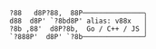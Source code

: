 ```                  
?88   d8P?88,  88P───────────────╮
d88  d8P' `?8bd8P' alias: v88x   │
?8b ,88'  d8P?8b,  Go / C++ / JS │
`?888P'  d8P' `?8b───────────────╯
```
